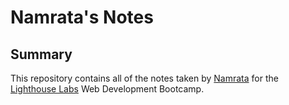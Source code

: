 # Namrata's Notes

## Summary 

This repository contains all of the notes taken by [Namrata](https://github.com/Nthpa) for the [Lighthouse Labs](https://www.lighthouselabs.ca/) Web Development Bootcamp.

